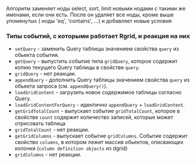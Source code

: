 Алгоритм заменяет ноды select, sort, limit новыми нодами с такими же именами, если они есть.
После он удаляет все ноды, кроме выше упомянутых ( ноды 'eq', 'contains', ...)
и добавляет новые условия

### Типы событий, с которыми работает Rgrid, и реакция на них
* `setQuery` - заменить Query таблицы значением свойства `query` из обьекта события.
* `getQuery` - выпустить событие типа `gridQuery`, которое содержит копию
текущего Query таблицы в свойстве `query`.
* `gridQuery` - нет реакции.
* `appendQuery` - дополнить Query таблицы значением свойства `query` из обьекта
запроса (см. `appendQuery()`).
* `loadGridContent` - загрузить новое содержимое таблицы согласно Query.
* `loadGridContentForQuery` - идентично `appendQuery` + `loadGridContent`.
* `getGridTotalCount` - выпускает событие `gridTotalCount`, которое в свойстве
`count` содержит количество записей, которые может отрисовать таблица
* `gridTotalCount` - нет реакции.
* `getGridColumns` - выпускает событие `gridColumns`. Событие содержит свойство `columns`, в котором лежит массив обьектов,
описвающих колонки (`column definition objects` из dgrid)
* `gridColumns` - нет реакции.